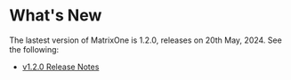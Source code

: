 # **What's New**

The lastest version of MatrixOne is 1.2.0, releases on 20th May, 2024. See the following:

* [v1.2.0 Release Notes](../Release-Notes/v1.2.0.md)
